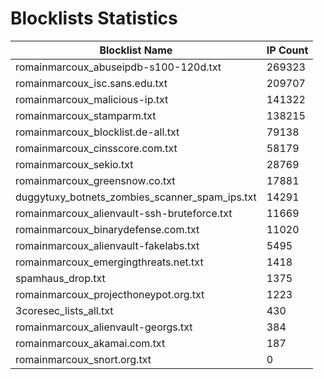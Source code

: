# Blocklists Statistics
| Blocklist Name | IP Count |
|----|----|
| romainmarcoux_abuseipdb-s100-120d.txt | 269323 |
| romainmarcoux_isc.sans.edu.txt | 209707 |
| romainmarcoux_malicious-ip.txt | 141322 |
| romainmarcoux_stamparm.txt | 138215 |
| romainmarcoux_blocklist.de-all.txt | 79138 |
| romainmarcoux_cinsscore.com.txt | 58179 |
| romainmarcoux_sekio.txt | 28769 |
| romainmarcoux_greensnow.co.txt | 17881 |
| duggytuxy_botnets_zombies_scanner_spam_ips.txt | 14291 |
| romainmarcoux_alienvault-ssh-bruteforce.txt | 11669 |
| romainmarcoux_binarydefense.com.txt | 11020 |
| romainmarcoux_alienvault-fakelabs.txt | 5495 |
| romainmarcoux_emergingthreats.net.txt | 1418 |
| spamhaus_drop.txt | 1375 |
| romainmarcoux_projecthoneypot.org.txt | 1223 |
| 3coresec_lists_all.txt | 430 |
| romainmarcoux_alienvault-georgs.txt | 384 |
| romainmarcoux_akamai.com.txt | 187 |
| romainmarcoux_snort.org.txt | 0 |
